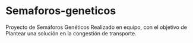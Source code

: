 # Semaforos-geneticos
Proyecto de Semáforos Genéticos Realizado en  equipo, con el objetivo de Plantear una solución en la congestión de transporte.
